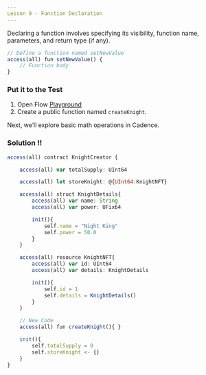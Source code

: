 ```yaml
---
Lesson 9 - Function Declaration
---
```


Declaring a function involves specifying its visibility, function name, parameters, and return type (if any).

```jsx
// Define a function named setNewValue
access(all) fun setNewValue() {
    // Function body
}
```

### Put it to the Test

1. Open Flow [Playground](https://play.flow.com/)
2. Create a public function named `createKnight`.

Next, we’ll explore basic math operations in Cadence.

### Solution !!

```jsx
access(all) contract KnightCreator {

    access(all) var totalSupply: UInt64

    access(all) let storeKnight: @{UInt64:KnightNFT}

	access(all) struct KnightDetails{
		access(all) var name: String
		access(all) var power: UFix64

		init(){
			self.name = "Night King"
			self.power = 50.0
		}
	}

	access(all) resource KnightNFT{
		access(all) var id: UInt64
		access(all) var details: KnightDetails

		init(){
			self.id = 1
			self.details = KnightDetails()
		}
	}

    // New Code
    access(all) fun createKnight(){ }

	init(){
		self.totalSupply = 0
        self.storeKnight <- {}
	}
}
```
